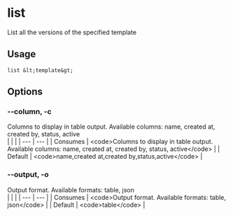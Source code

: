 
# list

 
List all the versions of the specified template


## Usage
```console
list &lt;template&gt;
```


## Options
### --column, -c
Columns to display in table output. Available columns: name, created at, created by, status, active
<br/>
| | |
| --- | --- |
| Consumes | &lt;code&gt;Columns to display in table output. Available columns: name, created at, created by, status, active&lt;/code&gt; |
| Default |     &lt;code&gt;name,created at,created by,status,active&lt;/code&gt; |



### --output, -o
Output format. Available formats: table, json
<br/>
| | |
| --- | --- |
| Consumes | &lt;code&gt;Output format. Available formats: table, json&lt;/code&gt; |
| Default |     &lt;code&gt;table&lt;/code&gt; |


